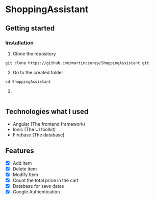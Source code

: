 # **ShoppingAssistant**

## Getting started

  ### Installation
  1. Clone the repository
  ```
  git clone https://github.com/martincserep/ShoppingAssistant.git
  ```
  2. Go to the created folder
  ```
  cd ShoppingAssistant
  ```
  3. 
  ```
  
  ```
  
## Technologies what I used

* Angular (The frontend framework)
* Ionic (The UI toolkit)
* Firebase (The database)
  
## Features

- [x] Add item
- [x] Delete item
- [x] Modify Item
- [x] Count the total price in the cart
- [x] Database for save datas
- [x] Google Authentication
